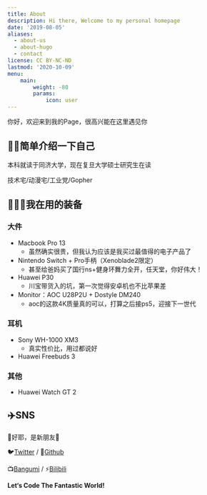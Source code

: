 ```yaml
---
title: About
description: Hi there, Welcome to my personal homepage
date: '2019-08-05'
aliases:
  - about-us
  - about-hugo
  - contact
license: CC BY-NC-ND
lastmod: '2020-10-09'
menu:
    main: 
        weight: -80
        params: 
            icon: user
---
```


你好，欢迎来到我的Page，很高兴能在这里遇见你

## 🙌🏼简单介绍一下自己

本科就读于同济大学，现在复旦大学硕士研究生在读

技术宅/动漫宅/工业党/Gopher

## 👨🏻‍💻我在用的装备

### 大件

* Macbook Pro 13
  * 虽然确实很贵，但我认为应该是我买过最值得的电子产品了
* Nintendo Switch + Pro手柄（Xenoblade2限定）
  * 甚至给爸妈买了国行ns+健身环舞力全开，任天堂，你好伟大！
* Huawei P30
  * 川宝带货入的坑，第一次觉得安卓机也不比苹果差
* Monitor：AOC U28P2U + Dostyle DM240
  * aoc的这款4K质量真的可以，打算之后接ps5，迎接下一世代

### 耳机

* Sony WH-1000 XM3
  * 真实性价比，用过都说好
* Huawei Freebuds 3

### 其他

* Huawei Watch GT 2

## ✈️SNS

👏好耶，是新朋友🍻

🐦[Twitter](https://twitter.com/kagaya_85) / 🐙[Github](https://github.com/kagaya85)

📺[Bangumi](https://bangumi.tv/user/kagaya85) / ⚡️[Bilibili](https://space.bilibili.com/7373154)

**Let‘s Code The Fantastic World!**
